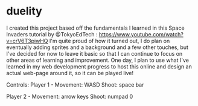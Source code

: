 # duelity

I created this project based off the fundamentals I learned in this Space Invaders tutorial by @TokyoEdTech : https://www.youtube.com/watch?v=crV6T3piwHQ
I'm quite proud of how it turned out, I do plan on eventually adding sprites and a background and a few other touches, but I've decided for now to leave it basic
so that I can continue to focus on other areas of learning and improvement. 
One day, I plan to use what I've learned in my web development progress to host this online and design an actual web-page around it, so it can be played live!

Controls:
Player 1 -
Movement: WASD
Shoot: space bar

Player 2 - 
Movement: arrow keys
Shoot: numpad 0
